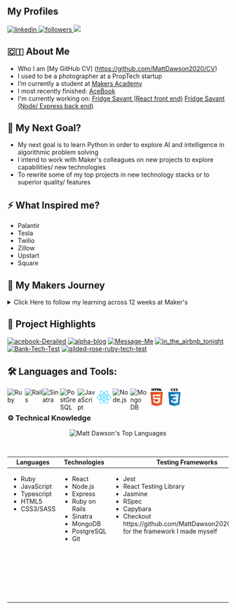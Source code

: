  ## My Profiles
 <a href="https://uk.linkedin.com/in/matt-dawson-2877ba129">
  <img alt="linkedin" title="My LinkedIn Page" src="https://img.shields.io/badge/LinkedIn-0077B5?style=for-the-badge&logo=linkedin&logoColor=white">
</a>
   
<a href="https://github.com/MattDawson2020">
  <img alt="followers" title="Follow me on Github" src="https://img.shields.io/github/followers/MattDawson2020?color=236ad3&labelColor=1155ba&style=for-the-badge&logo=github&label=Follow"/>
</a>

<a href="https://www.codewars.com/users/MattDawson">
  <img src="https://img.shields.io/badge/CodeWars-%23AD2C27?style=for-the-badge&logo=codewars&logoColor=white"/>
</a>
  
## 🇨🇮 About Me

- Who I am [My GitHub CV] (https://github.com/MattDawson2020/CV)
- I used to be a photographer at a PropTech startup
- I’m currently a student at [Makers Academy](https://makers.tech/about-us/)
- I most recently finished: [AceBook](https://github.com/MattDawson2020/acebook-Derailed)
- I'm currently working on: [Fridge Savant (React front end)](https://github.com/jasonrowsell/fridge-savant-client) [Fridge Savant (Node/ Express back end)](https://github.com/mikejeuga/fridge-savant-server)

## 🎯  My Next Goal?
- My next goal is to learn Python in order to explore AI and intelligence in algorithmic problem solving
- I intend to work with Maker's colleagues on new projects to explore capabilities/ new technologies
- To rewrite some of my top projects in new technology stacks or to superior quality/ features 


##  ⚡ What Inspired me?
- Palantir
- Tesla
- Twilio
- Zillow
- Upstart 
- Square


##  📘 My Makers Journey
<details>
 <summary>
  Click Here to follow my learning across 12 weeks at Maker's
 </summary>


 <details>
   <summary> Week 1 </summary>

   <table>
    <thead>
     <tr>
       <th>Weekly Challenge</th>
       <th>Weekend Challenge</th>
     </tr>
    </thead>
    <tbody>
     <tr>
      <td style="vertical-align: top">
         <p>
          This challenge was the first of my Maker's weekly challenges, coded in pairs with a randomised partner each day.
          The learning objectives for this week were:
         </p>
         <ul>
           <li> Test Driven Development (TDD) using RSpec</li>
           <li> Follow an appropriate debugging process to 'tighten the loop' and 'gain visbility' when faced with bugs</li>
           <li> Basic class structure and attributes</li>
          <li>https://github.com/MattDawson2020/boris_bike_challenge</li>
         </ul>
      </td>
      
      <td style="vertical-align: top">
        <ul>
          <li>https://github.com/MattDawson2020/airport_challeng-RB</li>
        </ul>
      </td>
     </tr>
    </tbody>
    
  </table>
  
 </details>
 
</details>

## 🌱 Project Highlights

<p align="left">
  <a href="https://github.com/MattDawson2020/acebook-Derailed"><img width="282" src="https://denvercoder1-github-readme-stats.vercel.app/api/pin/?username=MattDawson2020&repo=acebook-Derailed&show_icons=false&count_private=true&theme=react&hide_border=true&bg_color=1F222A" alt="acebook-Derailed"></a>
  <a href="https://github.com/MattDawson2020/alpha-blog"><img width="282" src="https://denvercoder1-github-readme-stats.vercel.app/api/pin/?username=MattDawson2020&repo=alpha-blog&show_icons=false&count_private=true&theme=react&hide_border=true&bg_color=1F222A" alt="alpha-blog"></a>
   <a href="https://github.com/MattDawson2020/MessageMe"><img width="282" src="https://denvercoder1-github-readme-stats.vercel.app/api/pin/?username=MattDawson2020&repo=MessageMe&show_icons=false&count_private=true&theme=react&hide_border=true&bg_color=1F222A" alt="Message-Me"></a>
  <a href="https://github.com/MattDawson2020/in_the_airbnb_tonight"><img width="282" src="https://denvercoder1-github-readme-stats.vercel.app/api/pin/?username=MattDawson2020&repo=in_the_airbnb_tonight&show_icons=false&count_private=true&theme=react&hide_border=true&bg_color=1F222A" alt="in_the_airbnb_tonight"></a>
  <a href="https://github.com/MattDawson2020/Bank-Tech-Test"><img width="282" src="https://denvercoder1-github-readme-stats.vercel.app/api/pin?username=MattDawson2020&repo=Bank-Tech-Test&show_icons=false&count_private=true&theme=react&hide_border=true&bg_color=1F222A" alt="Bank-Tech-Test"></a>
  <a href="https://github.com/MattDawson2020/gilded-rose-ruby-tech-test"><img width="282" src="https://denvercoder1-github-readme-stats.vercel.app/api/pin/?username=MattDawson2020&repo=gilded-rose-ruby-tech-test&show_icons=false&count_private=true&theme=react&hide_border=true&bg_color=1F222A" alt="gilded-rose-ruby-tech-test"></a>
  
</p>

## 🛠 Languages and Tools:

<img align="left" alt="Ruby" width="40px" src="https://cdn.svgporn.com/logos/ruby.svg" />
<img align="left" alt="Rails" width="40px" src="https://pbs.twimg.com/media/CZGHPChUAAA3jqE.png" />
<img align="left" alt="Sinatra" width="40px" src="https://cdn.svgporn.com/logos/sinatra.svg" />
<img align="left" alt="PostGreSQL" width="40px" src="https://cdn.svgporn.com/logos/postgresql.svg" />
<img align="left" alt="JavaScript" width="40px" src="https://cdn.svgporn.com/logos/javascript.svg" />
<img align="left" alt="React" width="40px" src="https://raw.githubusercontent.com/github/explore/80688e429a7d4ef2fca1e82350fe8e3517d3494d/topics/react/react.png" />
<img align="left" alt="Node.js" width="40px" src="https://cdn.svgporn.com/logos/nodejs-icon.svg" />
<img align="left" alt="Mongo DB" width="40px" src="https://img.icons8.com/color/452/mongodb.png" />
<img align="left" alt="HTML5" width="40px" src="https://raw.githubusercontent.com/github/explore/80688e429a7d4ef2fca1e82350fe8e3517d3494d/topics/html/html.png" />
<img align="left" alt="CSS3" width="40px" src="https://raw.githubusercontent.com/github/explore/80688e429a7d4ef2fca1e82350fe8e3517d3494d/topics/css/css.png" />

<br/>

<br/>

### ⚙︎ Technical Knowledge

<p align="center">
  <img alt="Matt Dawson's Top Languages" src="https://github-readme-stats.vercel.app/api/top-langs/?username=MattDawson2020&langs_count=8&count_private=true&layout=compact&theme=react&hide_border=true&bg_color=0D1117" /></a>
</p>

<br />

<table>
  <thead>
    <tr>
      <th>Languages</th>
      <th>Technologies</th>
      <th>Testing Frameworks</th>
      <th>Concepts</th>
    </tr>
  </thead>
  <tbody>
    <tr>
      <td style="vertical-align: top">
        <ul>
         <li>Ruby</li>
          <li>JavaScript</li>
          <li>Typescript</li>
          <li>HTML5</li>
          <li>CSS3/SASS</li>
        </ul>
      </td>
      <td style="vertical-align: top">
        <ul>
          <li>React</li>
          <li>Node.js</li>
          <li>Express</li>
          <li>Ruby on Rails</li>
          <li>Sinatra</li>
          <li>MongoDB</li>
          <li>PostgreSQL</li>
          <li>Git</li>
        </ul>
      </td>
      <td style="vertical-align: top">
        <ul>
          <li>Jest</li>
          <li>React Testing Library</li>
          <li>Jasmine</li>
          <li>RSpec</li>
          <li>Capybara</li>
          <li>Checkout https://github.com/MattDawson2020/notesApp for the framework I made myself</li>
        </ul>
      </td>
      <td style="vertical-align: top">
        <ul>
          <li>XP/Agile methodology</li>
          <li>TDD/BDD</li>
          <li>OOP/D</li>
          <li>MVC Pattern</li>
          <li>RESTful APIs</li>
          <li>Mentoring</li>
          <li>Remote working</li>
          <li>Pair programming</li>
          <li>Continuous Integration & Deployment</li>
          <li>Git workflow</li>
          <li>Code review</li>
        </ul>
      </td>
    </tr>
  </tbody>
</table>


<!--START_SECTION:activity-->

<!--END_SECTION:activity-->




